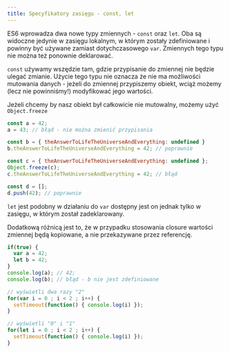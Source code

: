 ```yaml
---
title: Specyfikatory zasięgu - const, let
---
```


ES6 wprowadza dwa nowe typy zmiennych - `const` oraz `let`. Oba są widoczne jedynie w zasięgu lokalnym, w którym zostały zdefiniowane i powinny być używane zamiast dotychczasowego `var`. Zmiennych tego typu nie można też ponownie deklarować.

`const` używamy wszędzie tam, gdzie przypisanie do zmiennej nie będzie ulegać zmianie. Użycie tego typu nie oznacza że nie ma możliwości mutowania danych - jeżeli do zmiennej przypiszemy obiekt, wciąż możemy (lecz nie powinniśmy!) modyfikować jego wartości.

Jeżeli chcemy by nasz obiekt był całkowicie nie mutowalny, możemy użyć `Object.freeze`

```jsx
const a = 42;
a = 43; // błąd - nie można zmienić przypisania

const b = { theAnswerToLifeTheUniverseAndEverything: undefined }
b.theAnswerToLifeTheUniverseAndEverything = 42; // poprawnie

const c = { theAnswerToLifeTheUniverseAndEverything: undefined };
Object.freeze(c);
c.theAnswerToLifeTheUniverseAndEverything = 42; // błąd

const d = [];
d.push(42); // poprawnie
```

`let` jest podobny w działaniu do `var` dostępny jest on jednak tylko w zasięgu, w którym został zadeklarowany.

Dodatkową różnicą jest to, że w przypadku stosowania closure wartości zmiennej będą kopiowane, a nie przekazywane przez referencję.

```jsx
if(true) {
  var a = 42;
  let b = 42;
}
console.log(a); // 42;
console.log(b); // błąd - b nie jest zdefiniowane

// wyświetli dwa razy "2"
for(var i = 0 ; i < 2 ; i++) {
  setTimeout(function() { console.log(i) });
}              

// wyświetli "0" i "1"
for(let i = 0 ; i < 2 ; i++) {
  setTimeout(function() { console.log(i) });
}         
```